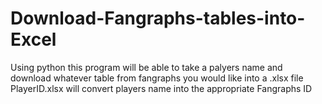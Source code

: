 # Download-Fangraphs-tables-into-Excel
Using python this program will be able to take a palyers name and download whatever table from fangraphs you would like into a .xlsx file
PlayerID.xlsx will convert players name into the appropriate Fangraphs ID
